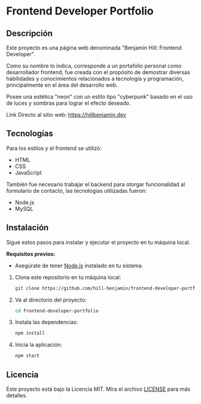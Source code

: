 # Frontend Developer Portfolio

## Descripción
Este proyecto es una página web denominada "Benjamin Hill: Frontend Developer". 

Como su nombre lo indica, corresponde a un portafolio personal como desarrollador frontend, 
fue creada con el propósito de demostrar diversas habilidades y conocimientos relacionados a tecnología y programación, principalmente en el área del desarrollo web.

  Posee una estética "neon" con un estilo tipo "cyberpunk" basado en el uso de luces y sombras para lograr el efecto deseado.

Link Directo al sitio web: https://hillbenjamin.dev

## Tecnologías 

Para los estilos y el frontend se utilizó:
- HTML
- CSS
- JavaScript

También fue necesario trabajar el backend para otorgar funcionalidad al formulario de contacto, las tecnologias utilizadas fueron:
- Node.js
- MySQL

## Instalación

Sigue estos pasos para instalar y ejecutar el proyecto en tu máquina local.

**Requisitos previos:**
- Asegúrate de tener [Node.js](https://nodejs.org/) instalado en tu sistema.

1. Clona este repositorio en tu máquina local:

   ```bash
   git clone https://github.com/hill-benjamin/frontend-developer-portfolio.git

2. Ve al directorio del proyecto:

   ```bash
   cd frontend-developer-portfolio

3. Instala las dependencias:

   ```bash
   npm install

4. Inicia la aplicación:

   ```bash
   npm start

## Licencia

Este proyecto está bajo la Licencia MIT. Mira el archivo [LICENSE](LICENSE) para más detalles.


